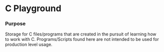 # C Playground

### Purpose

Storage for C files/programs that are created in the pursuit of learning how to work with C. Programs/Scripts found here are not intended to be used for production level usage.